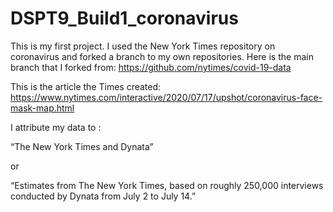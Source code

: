 # DSPT9_Build1_coronavirus

This is my first project.  I used the New York Times repository on coronavirus and forked a branch to my own repositories.
Here is the main branch that I forked from:
https://github.com/nytimes/covid-19-data

This is the article the Times created:
https://www.nytimes.com/interactive/2020/07/17/upshot/coronavirus-face-mask-map.html

I attribute my data to :

“The New York Times and Dynata” 

or

“Estimates from The New York Times, based on roughly 250,000 interviews conducted by Dynata from July 2 to July 14.”
